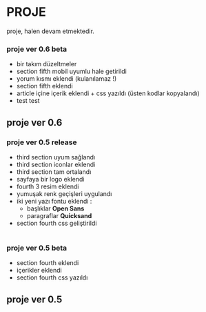 # PROJE
proje, halen devam etmektedir.

### proje ver 0.6 beta

- bir takım düzeltmeler 
- section fifth mobil uyumlu hale getirildi 
- yorum kısmı eklendi (kulanılamaz !)
- section fifth eklendi
- article içine içerik eklendi + css yazıldı (üsten kodlar kopyalandı)
- test test 

## proje ver 0.6

### proje ver 0.5 release 

- third section uyum sağlandı 
- third section iconlar eklendi 
- third section tam ortalandı
- sayfaya bir logo eklendi
- fourth 3 resim eklendi 
- yumuşak renk geçişleri uygulandı 
- iki yeni yazı fontu eklendi :
  - başlıklar **Open Sans**
  - paragraflar **Quicksand**
- section fourth css geliştirildi

#

### proje ver 0.5 beta

- section fourth eklendi
- içerikler eklendi
- section fourth css yazıldı

## proje ver 0.5 
